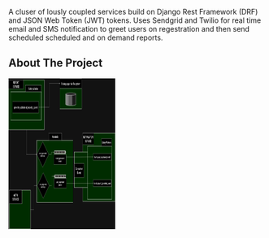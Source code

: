A cluser of lously coupled services build on Django Rest Framework (DRF) and JSON Web Token (JWT) tokens.
Uses Sendgrid and Twilio for real time email and SMS notification to greet users on regestration and then
send scheduled scheduled and on demand reports.


<!-- ABOUT THE PROJECT -->
## About The Project

<a href="https://github.com/argho1/User_Monitor/blob/main/Notification_N_RrportGeneration_Digram.png">
  <img src="Notification_N_RrportGeneration_Digram.png" alt="Notification_N_RrportGeneration_Digram" width="210" height="297">
</a>
